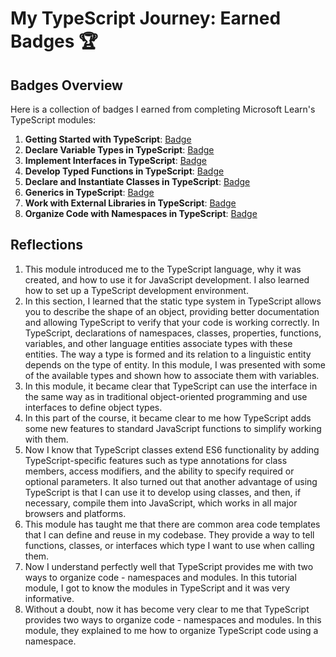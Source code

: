 # My TypeScript Journey: Earned Badges 🏆

## Badges Overview

Here is a collection of badges I earned from completing Microsoft Learn's TypeScript modules:

1. **Getting Started with TypeScript**: [Badge](https://learn.microsoft.com/api/achievements/share/en-us/69981680/7END7C9Z?sharingId=7D9577235592CD33)
2. **Declare Variable Types in TypeScript**: [Badge](https://learn.microsoft.com/api/achievements/share/en-us/69981680/N79KNDRF?sharingId=7D9577235592CD33)
3. **Implement Interfaces in TypeScript**: [Badge](https://learn.microsoft.com/api/achievements/share/en-us/69981680/3XLEYMSH?sharingId=7D9577235592CD33)
4. **Develop Typed Functions in TypeScript**: [Badge](https://learn.microsoft.com/api/achievements/share/en-us/69981680/ZPFGK342?sharingId=7D9577235592CD33)
5. **Declare and Instantiate Classes in TypeScript**: [Badge](https://learn.microsoft.com/api/achievements/share/en-us/69981680/24YJNT5V?sharingId=7D9577235592CD33)
6. **Generics in TypeScript**: [Badge](https://learn.microsoft.com/api/achievements/share/en-us/69981680/9N5JJ36U?sharingId=7D9577235592CD33)
7. **Work with External Libraries in TypeScript**: [Badge](https://learn.microsoft.com/api/achievements/share/en-us/69981680/HY655R98?sharingId=7D9577235592CD33)
8. **Organize Code with Namespaces in TypeScript**: [Badge](https://learn.microsoft.com/api/achievements/share/en-us/69981680/8RCLLELW?sharingId=7D9577235592CD33)

## Reflections

1. This module introduced me to the TypeScript language, why it was created, and how to use it for JavaScript development. I also learned how to set up a TypeScript development environment.
2. In this section, I learned that the static type system in TypeScript allows you to describe the shape of an object, providing better documentation and allowing TypeScript to verify that your code is working correctly. In TypeScript, declarations of namespaces, classes, properties, functions, variables, and other language entities associate types with these entities. The way a type is formed and its relation to a linguistic entity depends on the type of entity. In this module, I was presented with some of the available types and shown how to associate them with variables.
3. In this module, it became clear that TypeScript can use the interface in the same way as in traditional object-oriented programming and use interfaces to define object types.
4. In this part of the course, it became clear to me how TypeScript adds some new features to standard JavaScript functions to simplify working with them.
5. Now I know that TypeScript classes extend ES6 functionality by adding TypeScript-specific features such as type annotations for class members, access modifiers, and the ability to specify required or optional parameters. It also turned out that another advantage of using TypeScript is that I can use it to develop using classes, and then, if necessary, compile them into JavaScript, which works in all major browsers and platforms.
6. This module has taught me that there are common area code templates that I can define and reuse in my codebase. They provide a way to tell functions, classes, or interfaces which type I want to use when calling them.
7. Now I understand perfectly well that TypeScript provides me with two ways to organize code - namespaces and modules. In this tutorial module, I got to know the modules in TypeScript and it was very informative.
8. Without a doubt, now it has become very clear to me that TypeScript provides two ways to organize code - namespaces and modules. In this module, they explained to me how to organize TypeScript code using a namespace.
